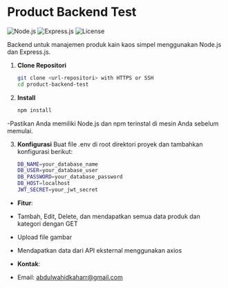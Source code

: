 # Product Backend Test

![Node.js](https://img.shields.io/badge/Node.js-v14.17.0-green)
![Express.js](https://img.shields.io/badge/Express.js-v4.19.2-blue)
![License](https://img.shields.io/badge/License-ISC-yellow)

Backend untuk manajemen produk kain kaos simpel menggunakan Node.js dan Express.js.

1. **Clone Repositori**
   ```bash
   git clone <url-repositori> with HTTPS or SSH
   cd product-backend-test

2. **Install**
   ```bash
   npm install

-Pastikan Anda memiliki Node.js dan npm terinstal di mesin Anda sebelum memulai.

3. **Konfigurasi**
   Buat file .env di root direktori proyek dan tambahkan konfigurasi berikut:
   ```bash
   DB_NAME=your_database_name
   DB_USER=your_database_user
   DB_PASSWORD=your_database_password
   DB_HOST=localhost
   JWT_SECRET=your_jwt_secret

- **Fitur**:
- Tambah, Edit, Delete, dan mendapatkan semua data produk dan kategori dengan GET
- Upload file gambar
- Mendapatkan data dari API eksternal menggunakan axios

- **Kontak**:
- Email: abdulwahidkaharr@gmail.com
